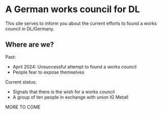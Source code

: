 # A German works council for DL

This site serves to inform you about the current efforts to found a works council in DL/Germany.

## Where are we?
Past:
- April 2024: Unsuccessful attempt to found a works council
- People fear to expose themselves

Current status:
- Signals that there is the wish for a works council
- A group of  ten people in exchange with union IG Metall

MORE TO COME
